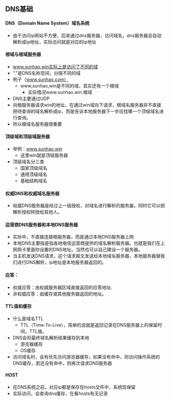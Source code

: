 ## DNS基础

#### DNS（Domain Name System）域名系统

- 由于访问ip网站不方便，后来通过dns服务器，访问域名，dns服务器会自动解析成ip地址，实际访问就是对应的ip地址

#### 根域与根域服务器

- www.sunhao.win实际上是访问了不同的域
- "."是DNS名称空间，分隔不同的域
- 例子（www.sunhao.com）
  - www,sunhao,win是不同的域，其实还有一个根域
    - 实际情况www.sunhao.win.根域
- DNS主要通过UDP
- 向根服务器请求win的地址，在通过win域向下请求，根域名服务器并不直接把待查询的域名解析成ip，而是告诉本地服务器下一步应找哪一个顶级域名进行查询。
- 所以根域名服务器很重要

#### 顶级域和顶级域服务器

- 举例：www.sunhao.win
  - 这里win就是顶级服务器
- 顶级域名分三类
  - 国家顶级域名
  - 通用顶级域名
  - 基础结构域名

#### 权威DNS和权威域名服务器

- 权威DNS服务器是经过上一级授权，对域名进行解析的服务器，同时它可以把解析授权转授给其他人。

#### 运营商DNS服务器和本地DNS服务器

- 实际中，不直接连接根服务器，而是通过本地DNS服务器上网
- 本地DNS主要指是指各地电信运营商提供的域名解析服务器。也就是我们在上网网卡里面你设置的DNS地址。当然也可以自己建设一个服务器。
- 当主机发送DNS请求，这个请求报文发送给本地域名服务器，本地服务器替我们进行DNS解析，ip地址是本地服务器返回的。

#### 应答：

- 权威应答：由权威服务器区域直接返回的应答地址.
- 非权威应答：由缓存或其他服务器返回的地址。

#### TTL值和缓存

- 什么是域名TTL
  - TTL（Time-To-Live），简单的说就是返回记录在DNS服务器上的保留时间，TTL值。
- DNS会将最终域名解析结果缓存到本地
  - 游览器缓存
  - OS缓存
- 访问域名时，会有优先访问游览器缓存，如果没有命中，则访问操作系统的DNS缓存，若还没有命中，则再次请求DNS服务器

#### HOST

- 在DNS系统之前，对应ip都是保存在hosts文件中，系统现保留
- 实际访问，会查询dns缓存，在看hosts有无记录